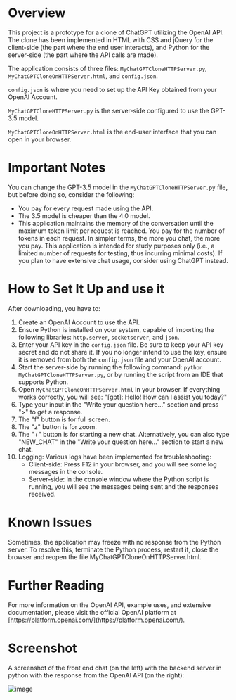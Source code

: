 # Overview
This project is a prototype for a clone of ChatGPT utilizing the OpenAI API. The clone has been implemented in HTML with CSS and jQuery for the client-side (the part where the end user interacts), and Python for the server-side (the part where the API calls are made).

The application consists of three files: `MyChatGPTCloneHTTPServer.py`, `MyChatGPTCloneOnHTTPServer.html`, and `config.json`.

`config.json` is where you need to set up the API Key obtained from your OpenAI Account.

`MyChatGPTCloneHTTPServer.py` is the server-side configured to use the GPT-3.5 model.

`MyChatGPTCloneOnHTTPServer.html` is the end-user interface that you can open in your browser.

# Important Notes
You can change the GPT-3.5 model in the `MyChatGPTCloneHTTPServer.py` file, but before doing so, consider the following:

- You pay for every request made using the API.
- The 3.5 model is cheaper than the 4.0 model.
- This application maintains the memory of the conversation until the maximum token limit per request is reached. You pay for the number of tokens in each request. In simpler terms, the more you chat, the more you pay. This application is intended for study purposes only (i.e., a limited number of requests for testing, thus incurring minimal costs). If you plan to have extensive chat usage, consider using ChatGPT instead.

# How to Set It Up and use it
After downloading, you have to:

1) Create an OpenAI Account to use the API.
2) Ensure Python is installed on your system, capable of importing the following libraries: `http.server`, `socketserver`, and `json`.
3) Enter your API key in the `config.json` file. Be sure to keep your API key secret and do not share it. If you no longer intend to use the key, ensure it is removed from both the `config.json` file and your OpenAI account.
4) Start the server-side by running the following command: `python MyChatGPTCloneHTTPServer.py`, or by running the script from an IDE that supports Python.
5) Open `MyChatGPTCloneOnHTTPServer.html` in your browser. If everything works correctly, you will see: "[gpt]: Hello! How can I assist you today?"
6) Type your input in the "Write your question here..." section and press ">" to get a response.
7) The "f" button is for full screen.
8) The "z" button is for zoom.
9) The "+" button is for starting a new chat. Alternatively, you can also type "NEW_CHAT" in the "Write your question here..." section to start a new chat.
10) Logging: Various logs have been implemented for troubleshooting:
    - Client-side: Press F12 in your browser, and you will see some log messages in the console.
    - Server-side: In the console window where the Python script is running, you will see the messages being sent and the responses received.

# Known Issues
Sometimes, the application may freeze with no response from the Python server. To resolve this, terminate the Python process, restart it, close the browser and reopen the file MyChatGPTCloneOnHTTPServer.html.

# Further Reading
For more information on the OpenAI API, example uses, and extensive documentation, please visit the official OpenAI platform at [https://platform.openai.com/](https://platform.openai.com/).

# Screenshot
A screenshot of the front end chat (on the left) with the backend server in python with the response from the OpenAI API (on the right):

![image](https://github.com/user-attachments/assets/9a97d4cd-748a-47f7-87a8-21444f81019e)

